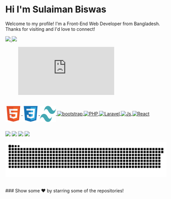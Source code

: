 # Hi I'm Sulaiman Biswas 
<!-- <img src="https://media.giphy.com/media/hvRJCLFzcasrR4ia7z/giphy.gif" width="25px"> -->

Welcome to my profile! I'm a Front-End Web Developer from Bangladesh. Thanks for visiting and I'd love to connect!

<div>
  <a href="https://github.com/sulaimanbiswas">
  <img height="180em" src="https://github-readme-stats.vercel.app/api?username=sulaimanbiswas&show_icons=true&theme=dracula&include_all_commits=true&count_private=true"/>
  <img height="180em" src="https://github-readme-stats.vercel.app/api/top-langs/?username=sulaimanbiswas&layout=compact&langs_count=7&theme=dracula"/>
    <figure><embed src="https://wakatime.com/share/@8c212965-ff46-4a88-a097-7c8a1718035a/e499dd8c-9339-4209-9caa-90044529f1cf.svg"></embed></figure>
</div>
<div style="display: inline_block"><br>
    <img align="center" alt="HTML" height="50" width="50" src="https://raw.githubusercontent.com/devicons/devicon/master/icons/html5/html5-original.svg">
<img align="center" alt="CSS" height="50" width="50" src="https://raw.githubusercontent.com/devicons/devicon/master/icons/css3/css3-original.svg">
<img align="center" alt="tailwind" height="50" width="50" src="https://github.com/sulaimanbiswas/sulaimanbiswas/blob/admin/tailwind.png">
<img align="center" alt="bootstrap" height="60" width="60" src="https://img.icons8.com/color/452/bootstrap.png">
<img align="center" alt="PHP" height="50" width="50" src="https://upload.wikimedia.org/wikipedia/commons/thumb/3/31/Webysther_20160423_-_Elephpant.svg/1200px-Webysther_20160423_-_Elephpant.svg.png">
<img align="center" alt="Laravel" height="50" width="50" src="https://upload.wikimedia.org/wikipedia/commons/thumb/9/9a/Laravel.svg/220px-Laravel.svg.png">
<img align="center" alt="Js" height="50" width="50" src="https://media.bitdegree.org/storage/media/images/2018/12/node-js-interview-questions-logo-2-266x300.png">
<img align="center" alt="React" height="50" width="50" src="https://img.icons8.com/officel/144/000000/react.png">
<!--     <img align="right" alt="code" width="200" height="200"  src="https://media.giphy.com/media/KNP5EQE5n2nczSFYpD/giphy.gif"> -->

</div>
  
  ##
 
<div> 
  <a href="https://www.twitter.com/sulaimanbiswas/" target="_blank"><img src="https://img.shields.io/badge/Twitter-1DA1F2?style=for-the-badge&logo=twitter&logoColor=white" target="_blank"></a> 
  <a href="https://www.linkedin.com/in/sulaimanbiswas/" target="_blank"><img src="https://img.shields.io/badge/-LinkedIn-%230077B5?style=for-the-badge&logo=linkedin&logoColor=white" target="_blank"></a> 
  <a href="https://www.facebook.com/sulaimanbiswasbd/" target="_blank"><img src="https://img.shields.io/badge/Facebook-1877F2?style=for-the-badge&logo=facebook&logoColor=white" target="_blank"></a> 
  <a href="https://join.skype.com/invite/MXCPv0RAcLav" target="_blank"><img src="https://img.shields.io/badge/Skype-00AFF0?style=for-the-badge&logo=skype&logoColor=white" target="_blank"></a> 
  
 
  ![Snake animation](https://github.com/sulaimanbiswas/sulaimanbiswas/blob/admin/github-user-contribution.svg)
 
</div>

<br />
### Show some ❤️ by starring some of the repositories!

